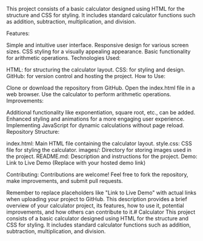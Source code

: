 This project consists of a basic calculator designed using HTML for the structure and CSS for styling. It includes standard calculator functions such as addition, subtraction, multiplication, and division.

Features:

Simple and intuitive user interface.
Responsive design for various screen sizes.
CSS styling for a visually appealing appearance.
Basic functionality for arithmetic operations.
Technologies Used:

HTML: for structuring the calculator layout.
CSS: for styling and design.
GitHub: for version control and hosting the project.
How to Use:

Clone or download the repository from GitHub.
Open the index.html file in a web browser.
Use the calculator to perform arithmetic operations.
Improvements:

Additional functionality like exponentiation, square root, etc., can be added.
Enhanced styling and animations for a more engaging user experience.
Implementing JavaScript for dynamic calculations without page reload.
Repository Structure:

index.html: Main HTML file containing the calculator layout.
style.css: CSS file for styling the calculator.
images/: Directory for storing images used in the project.
README.md: Description and instructions for the project.
Demo:
Link to Live Demo (Replace with your hosted demo link)

Contributing:
Contributions are welcome! Feel free to fork the repository, make improvements, and submit pull requests.

Remember to replace placeholders like "Link to Live Demo" with actual links when uploading your project to GitHub. This description provides a brief overview of your calculator project, its features, how to use it, potential improvements, and how others can contribute to it.# Calculator
This project consists of a basic calculator designed using HTML for the structure and CSS for styling. It includes standard calculator functions such as addition, subtraction, multiplication, and division.
